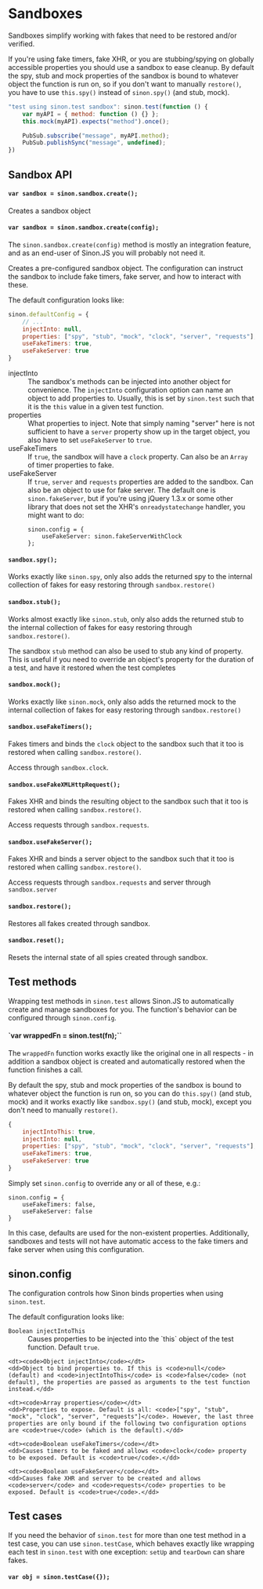 # Sandboxes

Sandboxes simplify working with fakes that need to be restored and/or verified.

If you're using fake timers, fake XHR, or you are stubbing/spying on globally
accessible properties you should use a sandbox to ease cleanup. By default the
spy, stub and mock properties of the sandbox is bound to whatever object the
function is run on, so if you don't want to manually `restore()`, you have to
use `this.spy()` instead of `sinon.spy()` (and stub, mock).

```javascript
"test using sinon.test sandbox": sinon.test(function () {
    var myAPI = { method: function () {} };
    this.mock(myAPI).expects("method").once();

    PubSub.subscribe("message", myAPI.method);
    PubSub.publishSync("message", undefined);
})
```

## Sandbox API

#### `var sandbox = sinon.sandbox.create();`

Creates a sandbox object


#### `var sandbox = sinon.sandbox.create(config);`

The `sinon.sandbox.create(config)` method is mostly an integration feature, and as an end-user of Sinon.JS you will probably not need it.

Creates a pre-configured sandbox object. The configuration can instruct the sandbox to include fake timers, fake server, and how to interact with these.

The default configuration looks like:

```javascript
sinon.defaultConfig = {
    // ...
    injectInto: null,
    properties: ["spy", "stub", "mock", "clock", "server", "requests"],
    useFakeTimers: true,
    useFakeServer: true
}
```

<dl>
  <dt>injectInto</dt>
  <dd>The sandbox's methods can be injected into another object for convenience. The <code>injectInto</code> configuration option can name an object to add properties to. Usually, this is set by <code>sinon.test</code> such that it is the <code>this</code> value in a given test function.</dd>

  <dt>properties</dt>
  <dd>What properties to inject. Note that simply naming "server" here is not sufficient to have a <code>server</code> property show up in the target object, you also have to set <code>useFakeServer</code> to <code>true</code>.
  </dd>

  <dt>useFakeTimers</dt>
  <dd>If <code>true</code>, the sandbox will have a <code>clock</code> property. Can also be an <code>Array</code> of timer properties to fake.</dd>

  <dt>useFakeServer</dt>
  <dd>If <code>true</code>, <code>server</code> and <code>requests</code> properties are added to the sandbox. Can also be an object to use for fake server. The default one is <code>sinon.fakeServer</code>, but if you're using jQuery 1.3.x or some other library that does not set the XHR's <code>onreadystatechange</code> handler, you might want to do:

<pre class=\"code-snippet\" data-lang=\"javascript\"><code>sinon.config = {
    useFakeServer: sinon.fakeServerWithClock
};</code></pre></dd>
</dl>


#### `sandbox.spy();`

Works exactly like `sinon.spy`, only also adds the returned spy to the internal collection of fakes for easy restoring through `sandbox.restore()`


#### `sandbox.stub();`

Works almost exactly like `sinon.stub`, only also adds the returned stub to the internal collection of fakes for easy restoring through `sandbox.restore()`.

The sandbox `stub` method can also be used to stub any kind of property. This is useful if you need to override an object's property for the duration of a test, and have it restored when the test completes

#### `sandbox.mock();`

Works exactly like `sinon.mock`, only also adds the returned mock to the internal collection of fakes for easy restoring through `sandbox.restore()`


#### `sandbox.useFakeTimers();`

Fakes timers and binds the `clock` object to the sandbox such that it too is restored when calling `sandbox.restore()`.

Access through `sandbox.clock`.


#### `sandbox.useFakeXMLHttpRequest();`

Fakes XHR and binds the resulting object to the sandbox such that it too is restored when calling `sandbox.restore()`.

Access requests through `sandbox.requests`.


#### `sandbox.useFakeServer();`

Fakes XHR and binds a server object to the sandbox such that it too is restored when calling `sandbox.restore()`.

Access requests through `sandbox.requests` and server through `sandbox.server`


#### `sandbox.restore();`

Restores all fakes created through sandbox.

#### `sandbox.reset();`

Resets the internal state of all spies created through sandbox.


## Test methods

Wrapping test methods in `sinon.test` allows Sinon.JS to automatically create
and manage sandboxes for you. The function's behavior can be configured through
`sinon.config`.


#### `var wrappedFn = sinon.test(fn);``

The `wrappedFn` function works exactly like the original one in all respects - in addition a sandbox object is created and automatically restored when the function finishes a call.

By default the spy, stub and mock properties of the sandbox is bound to whatever object the function is run on, so you can do `this.spy()` (and stub, mock) and it works exactly like `sandbox.spy()` (and stub, mock), except you don't need to manually `restore()`.


```javascript
{
    injectIntoThis: true,
    injectInto: null,
    properties: ["spy", "stub", "mock", "clock", "server", "requests"],
    useFakeTimers: true,
    useFakeServer: true
}
```

Simply set `sinon.config` to override any or all of these, e.g.:

```javavscript
sinon.config = {
    useFakeTimers: false,
    useFakeServer: false
}
```

In this case, defaults are used for the non-existent properties. Additionally,
sandboxes and tests will not have automatic access to the fake timers and fake
server when using this configuration.

## sinon.config

The configuration controls how Sinon binds properties when using `sinon.test`.

The default configuration looks like:

<dl>
    <dt><code>Boolean injectIntoThis</code></dt>
    <dd>Causes properties to be injected into the `this` object of the test
    function. Default <code>true</code>.</dd>

    <dt><code>Object injectInto</code></dt>
    <dd>Object to bind properties to. If this is <code>null</code> (default) and <code>injectIntoThis</code> is <code>false</code> (not default), the properties are passed as arguments to the test function instead.</dd>

    <dt><code>Array properties</code></dt>
    <dd>Properties to expose. Default is all: <code>["spy", "stub", "mock", "clock", "server", "requests"]</code>. However, the last three properties are only bound if the following two configuration options are <code>true</code> (which is the default).</dd>

    <dt><code>Boolean useFakeTimers</code></dt>
    <dd>Causes timers to be faked and allows <code>clock</code> property to be exposed. Default is <code>true</code>.</dd>

    <dt><code>Boolean useFakeServer</code></dt>
    <dd>Causes fake XHR and server to be created and allows <code>server</code> and <code>requests</code> properties to be exposed. Default is <code>true</code>.</dd>
</dl>

## Test cases

If you need the behavior of `sinon.test` for more than one test method in a test case, you can use `sinon.testCase`, which behaves exactly like wrapping each test in `sinon.test` with one exception: `setUp` and
`tearDown` can share fakes.

#### `var obj = sinon.testCase({});`


